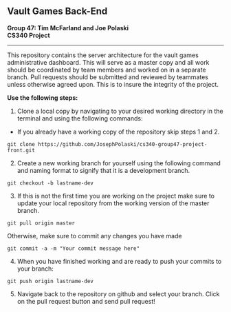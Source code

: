 **Vault Games Back-End**
-------------------------
**Group 47: Tim McFarland and Joe Polaski**\
**CS340 Project**

-------------------------

This repository contains the server architecture for the vault games administrative dashboard. This will serve as a master copy and all work should be coordinated by team members and worked on in a separate branch. Pull requests should be submitted and reviewed by teammates unless otherwise agreed upon. This is to insure the integrity of the project.

**Use the following steps:**


1. Clone a local copy by navigating to your desired working directory in the terminal and using the following commands:

- If you already have a working copy of the repository skip steps 1 and 2.

```
git clone https://github.com/JosephPolaski/cs340-group47-project-front.git
```
2. Create a new working branch for yourself using the following command and naming format to signify that it is a development branch.

```
git checkout -b lastname-dev
```
3. If this is not the first time you are working on the project make sure to update your local repository from the working version of the master branch.

```
git pull origin master
```
Otherwise, make sure to commit any changes you have made

```
git commit -a -m "Your commit message here"
```


4. When you have finished working and are ready to push your commits to your branch:

```
git push origin lastname-dev
```

5. Navigate back to the repository on github and select your branch. Click on the pull request button and send pull request!
